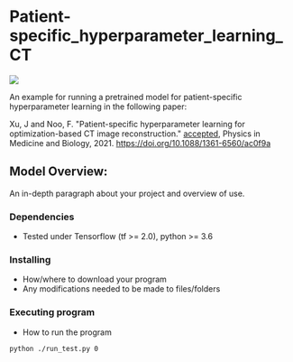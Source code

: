 # Patient-specific_hyperparameter_learning_CT
<a href="https://opensource.org/licenses/MIT"><img src="https://img.shields.io/badge/License-MIT-yellow.svg"></a>

An example for running a pretrained model for patient-specific hyperparameter learning in the following paper:

Xu, J and Noo, F. "Patient-specific hyperparameter learning for optimization-based
CT image reconstruction." [accepted](https://doi.org/10.1088/1361-6560/ac0f9a), Physics in Medicine and Biology, 2021. https://doi.org/10.1088/1361-6560/ac0f9a

## Model Overview:

An in-depth paragraph about your project and overview of use.

### Dependencies

* Tested under Tensorflow (tf >= 2.0), python >= 3.6

### Installing

* How/where to download your program
* Any modifications needed to be made to files/folders

### Executing program

* How to run the program
```
python ./run_test.py 0
```


